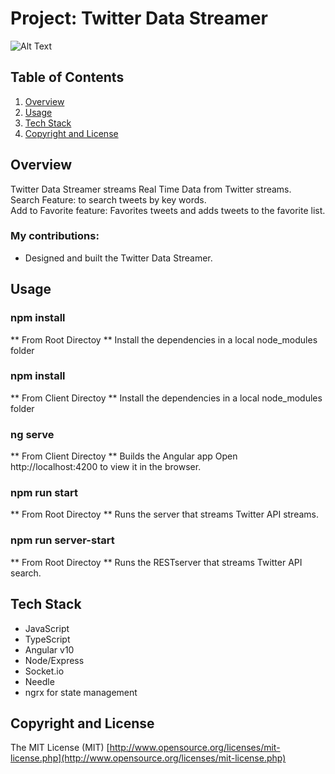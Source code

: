 # Project: Twitter Data Streamer


![Alt Text](https://media.giphy.com/media/VHq1dLCrhk2Futzo8U/giphy.gif)

## Table of Contents
1. [Overview](#Overview)
1. [Usage](#Usage)
1. [Tech Stack](#Tech-Stack)
1. [Copyright and License](#Copyright-and-License)

## Overview
Twitter Data Streamer streams Real Time Data from Twitter streams.<br />
Search Feature: to search tweets by key words.<br />
Add to Favorite feature: Favorites tweets and adds tweets to the favorite list.

### My contributions:

* Designed and built the Twitter Data Streamer.





## Usage

### npm install
  ** From Root Directoy **
  Install the dependencies in a local node_modules folder

### npm install
  ** From Client Directoy **
  Install the dependencies in a local node_modules folder


### ng serve
  ** From Client Directoy **
  Builds the Angular app
  Open http://localhost:4200 to view it in the browser.

### npm run start
  ** From Root Directoy **
  Runs the server that streams Twitter API streams.


### npm run server-start
  ** From Root Directoy **
  Runs the RESTserver that streams Twitter API search.



## Tech Stack

- JavaScript
- TypeScript
- Angular v10
- Node/Express
- Socket.io
- Needle
- ngrx for state management




## Copyright and License
The MIT License (MIT) [http://www.opensource.org/licenses/mit-license.php](http://www.opensource.org/licenses/mit-license.php)